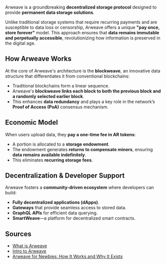 Arweave is a groundbreaking **decentralized storage protocol** designed to provide **permanent data storage solutions**. 

Unlike traditional storage systems that require recurring payments and are susceptible to data loss or censorship, Arweave offers a unique **"pay once, store forever"** model. This approach ensures that **data remains immutable and perpetually accessible**, revolutionizing how information is preserved in the digital age.

## **How Arweave Works**
At the core of Arweave's architecture is the **blockweave**, an innovative data structure that differentiates it from conventional blockchains:

- Traditional blockchains form a linear sequence.
- Arweave's **blockweave links each block to both the previous block and a randomly selected earlier block**.
- This enhances **data redundancy** and plays a key role in the network’s **Proof of Access (PoA)** consensus mechanism.

## **Economic Model**
When users upload data, they **pay a one-time fee in AR tokens**:

- A portion is allocated to a **storage endowment**.
- The endowment generates **returns to compensate miners**, ensuring **data remains available indefinitely**.
- This eliminates **recurring storage fees**.

## **Decentralization & Developer Support**
Arweave fosters a **community-driven ecosystem** where developers can build:

- **Fully decentralized applications (dApps)**.
- **Gateways** that provide seamless access to stored data.
- **GraphQL APIs** for efficient data querying.
- **SmartWeave**—a platform for decentralized smart contracts.

## **Sources**
- [What is Arweave](https://arweave.org/)
- [Intro to Arweave](https://arweavehub.com/primer)
- [Arweave for Newbies: How It Works and Why It Exists](https://x.com/onlyarweave/status/1805983704549929286)
